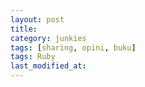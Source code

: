 ```yaml
---
layout: post
title:
category: junkies
tags: [sharing, opini, buku]
tags: Ruby
last_modified_at:
---
```

